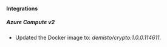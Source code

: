 
#### Integrations

##### Azure Compute v2
- Updated the Docker image to: *demisto/crypto:1.0.0.114611*.


